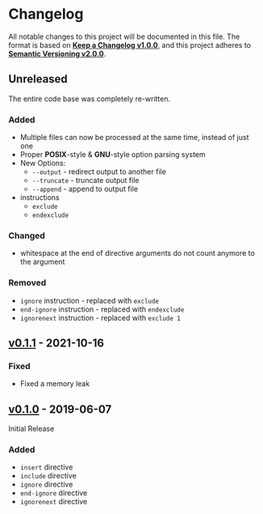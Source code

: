<!-- markdownlint-disable no-duplicate-heading -->

# Changelog #

All notable changes to this project will be documented in this file.
The format is based on [**Keep a Changelog v1.0.0**](https://keepachangelog.com/en/1.0.0/),
and this project adheres to [**Semantic Versioning v2.0.0**](https://semver.org/spec/v2.0.0.html).

## Unreleased ##

The entire code base was completely re-written.

### Added ###

* Multiple files can now be processed at the same time, instead of just one
* Proper **POSIX**-style & **GNU**-style option parsing system
* New Options:
  * `--output` - redirect output to another file
  * `--truncate` - truncate output file
  * `--append` - append to output file
* instructions
  * `exclude`
  * `endexclude`

### Changed ###

* whitespace at the end of directive arguments do not count anymore to the argument

### Removed ###

* `ignore` instruction - replaced with `exclude`
* `end-ignore` instruction - replaced with `endexclude`
* `ignorenext` instruction - replaced with `exclude 1`

## [v0.1.1] - 2021-10-16 ##

[v0.1.1]: https://github.com/mfederczuk/spp/releases/tag/v0.1.1

### Fixed ###

* Fixed a memory leak

## [v0.1.0] - 2019-06-07 ##

[v0.1.0]: https://github.com/mfederczuk/spp/releases/tag/v0.1.0

Initial Release

### Added ###

* `insert` directive
* `include` directive
* `ignore` directive
* `end-ignore` directive
* `ignorenext` directive
